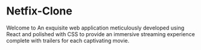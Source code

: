 # Netfix-Clone
Welcome to An exquisite web application meticulously developed using React and polished with CSS to provide an immersive streaming experience complete with trailers for each captivating movie.
